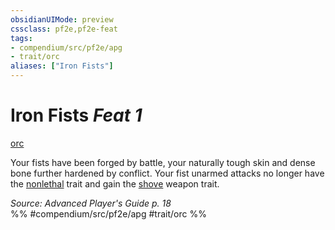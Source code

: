 ```yaml
---
obsidianUIMode: preview
cssclass: pf2e,pf2e-feat
tags:
- compendium/src/pf2e/apg
- trait/orc
aliases: ["Iron Fists"]
---
```

# Iron Fists  *Feat 1*  
[orc](rules/traits/orc.md "Orc Ancestry & Heritage Trait")  


Your fists have been forged by battle, your naturally tough skin and dense bone further hardened by conflict. Your fist unarmed attacks no longer have the [nonlethal](rules/traits/nonlethal.md "Nonlethal Weapon Trait") trait and gain the [shove](rules/traits/shove.md "Shove Weapon Trait") weapon trait.

*Source: Advanced Player's Guide p. 18*  
%% #compendium/src/pf2e/apg #trait/orc %%